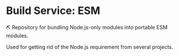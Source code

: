# Build Service: ESM
⛏ Repository for bundling Node.js-only modules into portable ESM modules.

Used for getting rid of the Node.js requirement from several projects.